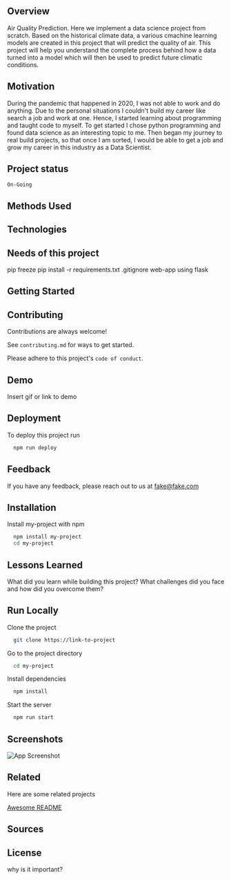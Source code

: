 ## Overview
Air Quality Prediction. Here we implement a data science project from scratch. Based on the historical climate data, a various cmachine learning models are created in this project that will predict the quality of air. This project will help you understand the complete process behind how a data turned into a model which will then be used to predict future climatic conditions. 

## Motivation
During the pandemic that happened in 2020, I was not able to work and do anything. Due to the personal situations I couldn't build my career like search a job and work at one. Hence, I started learning about programming and taught code to myself. To get started I chose python programming and found data science as an interesting topic to me. Then began my journey to real build projects, so that once I am sorted, I would be able to get a job and grow my career in this industry as a Data Scientist. 

## Project status
    On-Going
## Methods Used
## Technologies 
## Needs of this project
pip freeze
pip install -r requirements.txt
.gitignore
web-app using flask
## Getting Started
## Contributing

Contributions are always welcome!

See `contributing.md` for ways to get started.

Please adhere to this project's `code of conduct`.

  
## Demo

Insert gif or link to demo

  
## Deployment

To deploy this project run

```bash
  npm run deploy
```

  
## Feedback

If you have any feedback, please reach out to us at fake@fake.com

  
## Installation

Install my-project with npm

```bash
  npm install my-project
  cd my-project
```
    
## Lessons Learned

What did you learn while building this project? What challenges did you face and how did you overcome them?

  
## Run Locally

Clone the project

```bash
  git clone https://link-to-project
```

Go to the project directory

```bash
  cd my-project
```

Install dependencies

```bash
  npm install
```

Start the server

```bash
  npm run start
```

  
## Screenshots

![App Screenshot](https://via.placeholder.com/468x300?text=App+Screenshot+Here)

  
## Related

Here are some related projects

[Awesome README](https://github.com/matiassingers/awesome-readme)

  
## Sources
## License
why is it important?




